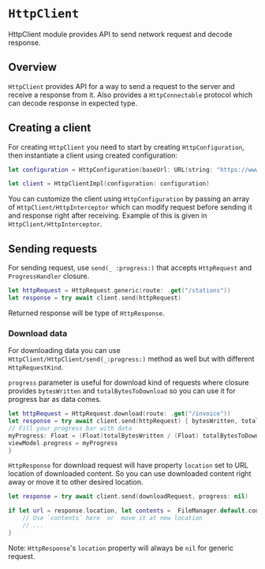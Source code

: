 # ``HttpClient``

HttpClient module provides API to send network request and decode response. 

## Overview

`HttpClient` provides API for a way to send a request to the server and receive a response from it. 
Also provides a ``HttpConnectable`` protocol which can decode response in expected type.  

## Creating a client

For creating `HttpClient` you need to start by creating `HttpConfiguration`,  then instantiate a client using created configuration: 

```swift
let configuration = HttpConfiguration(baseUrl: URL(string: "https://www.example.com"))

let client = HttpClientImpl(configuration: configuration)
```

You can customize the client using ``HttpConfiguration`` by passing an array of ``HttpClient/HttpInterceptor`` which can modify request before sending it and response right after receiving. Example of this is given in ``HttpClient/HttpInterceptor``.


## Sending requests

For sending request, use `send(_ :progress:)` that accepts ``HttpRequest`` and ``ProgressHandler`` closure.


```swift
let httpRequest = HttpRequest.generic(route: .get("/stations"))
let response = try await client.send(httpRequest)
```

Returned response will be type of ``HttpResponse``. 

### Download data 

For downloading data you can use ``HttpClient/HttpClient/send(_:progress:)`` method as well but with different `HttpRequestKind`. 

`progress` parameter is useful for download kind of requests where closure provides `bytesWritten` and `totalBytesToDownload`  so you can use it for progress bar as data comes.

```swift
let httpRequest = HttpRequest.download(route: .get("/invoice"))
let response = try await client.send(httpRequest) { bytesWritten, totalBytesToDownload in 
// Fill your progress bar with data
myProgress: Float = (Float)totalBytesWritten / (Float) totalBytesToDownload 
viewModel.progress = myProgress
}
```

`HttpResponse` for download request will have property `location` set to URL location of downloaded content. So you can use downloaded content right away or move it to other desired location.

```swift
let response = try await client.send(downloadRequest, progress: nil)

if let url = response.location, let contents =  FileManager.default.contents(atPath: url.relativePath) {
    // Use `contents` here  or  move it at new location
    // ...
}
```

Note: `HttpResponse`'s `location` property will always be `nil` for generic request.
